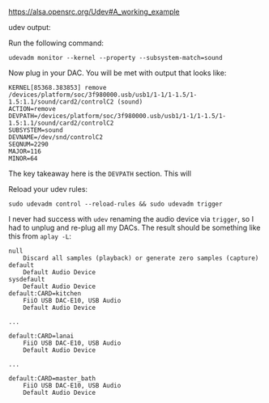 https://alsa.opensrc.org/Udev#A_working_example

udev output:

Run the following command:

    udevadm monitor --kernel --property --subsystem-match=sound

Now plug in your DAC. You will be met with output that looks like:

    KERNEL[85368.383853] remove   /devices/platform/soc/3f980000.usb/usb1/1-1/1-1.5/1-1.5:1.1/sound/card2/controlC2 (sound) 
    ACTION=remove
    DEVPATH=/devices/platform/soc/3f980000.usb/usb1/1-1/1-1.5/1-1.5:1.1/sound/card2/controlC2
    SUBSYSTEM=sound
    DEVNAME=/dev/snd/controlC2
    SEQNUM=2290
    MAJOR=116
    MINOR=64

The key takeaway here is the `DEVPATH` section. This will 

Reload your udev rules:

    sudo udevadm control --reload-rules && sudo udevadm trigger

I never had success with `udev` renaming the audio device via `trigger`, so I had to unplug and re-plug all my DACs. The result should be something like this from `aplay -L`:

    null
        Discard all samples (playback) or generate zero samples (capture)
    default
        Default Audio Device
    sysdefault
        Default Audio Device
    default:CARD=kitchen
        FiiO USB DAC-E10, USB Audio
        Default Audio Device

    ...

    default:CARD=lanai
        FiiO USB DAC-E10, USB Audio
        Default Audio Device

    ...

    default:CARD=master_bath
        FiiO USB DAC-E10, USB Audio
        Default Audio Device
